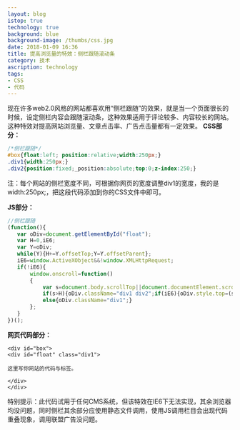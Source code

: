 ```yaml
---
layout: blog
istop: true
technology: true
background: blue
background-image: /thumbs/css.jpg
date: 2018-01-09 16:36
title: 提高浏览量的特效：侧栏跟随滚动条
category: 技术
ascription: technology
tags:
- CSS
- 代码
---
```


现在许多web2.0风格的网站都喜欢用“侧栏跟随”的效果，就是当一个页面很长的时候，设定侧栏内容会跟随滚动条，这种效果适用于评论较多、内容较长的网站。
这种特效对提高网站浏览量、文章点击率、广告点击量都有一定效果。
**CSS部分：**
```css
/*侧栏跟随*/
#box{float:left; position:relative;width:250px;}  
.div1{width:250px;}  
.div2{position:fixed;_position:absolute;top:0;z-index:250;}
```
注：每个网站的侧栏宽度不同，可根据你网页的宽度调整div1的宽度，我的是width:250px;，把这段代码添加到你的CSS文件中即可。

**JS部分：**
```javascript
//侧栏跟随
(function(){
   var oDiv=document.getElementById("float");
   var H=0,iE6;
   var Y=oDiv;
   while(Y){H+=Y.offsetTop;Y=Y.offsetParent};
   iE6=window.ActiveXObject&&!window.XMLHttpRequest;
   if(!iE6){
       window.onscroll=function()
       {
           var s=document.body.scrollTop||document.documentElement.scrollTop;
           if(s>H){oDiv.className="div1 div2";if(iE6){oDiv.style.top=(s-H)+"px";}}
           else{oDiv.className="div1";}    
       };
   }
})();
```

**网页代码部分：**
```
<div id="box">
<div id="float" class="div1"> 

这里写你网站的代码与标签。

</div>
</div>
```

特别提示：此代码试用于任何CMS系统，但该特效在IE6下无法实现，其余浏览器均没问题，同时侧栏其余部分应使用静态文件调用，使用JS调用栏目会出现代码重叠现象，调用联盟广告没问题。